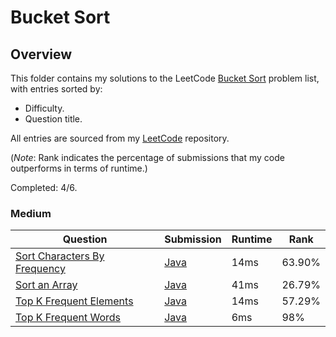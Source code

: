 # Bucket Sort

## Overview
This folder contains my solutions to the LeetCode [Bucket Sort](https://leetcode.com/problem-list/bucket-sort/) problem list,
with entries sorted by:
- Difficulty.
- Question title.

All entries are sourced from my [LeetCode](https://github.com/shumarb/leetcode) repository.

(*Note*: Rank indicates the percentage of submissions that my code outperforms in terms of runtime.)

Completed: 4/6.

### Medium
| Question                                                                                                | Submission                                                                                            | Runtime | Rank   |
|---------------------------------------------------------------------------------------------------------|-------------------------------------------------------------------------------------------------------|---------|--------|
| [Sort Characters By Frequency](https://leetcode.com/problems/sort-characters-by-frequency/description/) | [Java](https://github.com/shumarb/leetcode/blob/main/submissions/java/SortCharactersByFrequency.java) | 14ms    | 63.90% |
| [Sort an Array](https://leetcode.com/problems/sort-an-array/description/)                               | [Java](https://github.com/shumarb/leetcode/blob/main/submissions/java/SortAnArray.java)               | 41ms    | 26.79% |
| [Top K Frequent Elements](https://leetcode.com/problems/top-k-frequent-elements/description/)           | [Java](https://github.com/shumarb/leetcode/blob/main/submissions/java/TopKFrequentElements.java)      | 14ms    | 57.29% |
| [Top K Frequent Words](https://leetcode.com/problems/top-k-frequent-words/description/)                 | [Java](https://github.com/shumarb/leetcode/blob/main/submissions/java/TopKFrequentWords.java)         | 6ms     | 98%    | 
